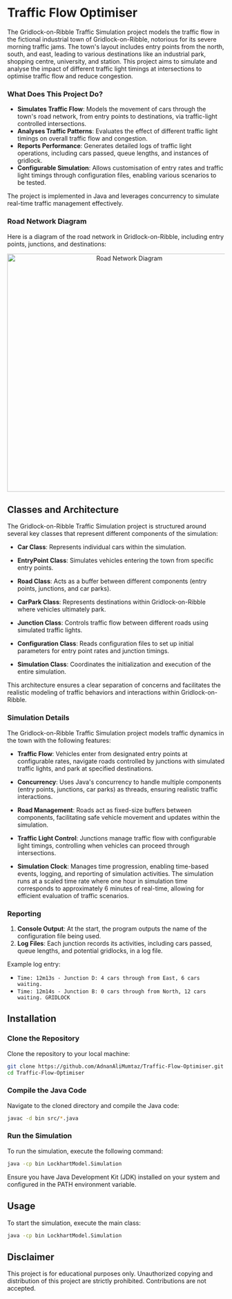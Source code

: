 # Traffic Flow Optimiser
The Gridlock-on-Ribble Traffic Simulation project models the traffic flow in the fictional industrial town of Gridlock-on-Ribble, notorious for its severe morning traffic jams. The town's layout includes entry points from the north, south, and east, leading to various destinations like an industrial park, shopping centre, university, and station. This project aims to simulate and analyse the impact of different traffic light timings at intersections to optimise traffic flow and reduce congestion.

### What Does This Project Do?

- **Simulates Traffic Flow**: Models the movement of cars through the town's road network, from entry points to destinations, via traffic-light controlled intersections.
- **Analyses Traffic Patterns**: Evaluates the effect of different traffic light timings on overall traffic flow and congestion.
- **Reports Performance**: Generates detailed logs of traffic light operations, including cars passed, queue lengths, and instances of gridlock.
- **Configurable Simulation**: Allows customisation of entry rates and traffic light timings through configuration files, enabling various scenarios to be tested.

The project is implemented in Java and leverages concurrency to simulate real-time traffic management effectively.

### Road Network Diagram

Here is a diagram of the road network in Gridlock-on-Ribble, including entry points, junctions, and destinations:
<div align="center">
  <img width="550" alt="Road Network Diagram" src="https://github.com/AdnanAliMumtaz/Traffic-Flow-Optimiser/assets/81415901/8fc67974-2f7f-4dad-a649-28e4836b0a33">
</div>

## Classes and Architecture

The Gridlock-on-Ribble Traffic Simulation project is structured around several key classes that represent different components of the simulation:

- **Car Class**: Represents individual cars within the simulation.
  
- **EntryPoint Class**: Simulates vehicles entering the town from specific entry points.
  
- **Road Class**: Acts as a buffer between different components (entry points, junctions, and car parks).
  
- **CarPark Class**: Represents destinations within Gridlock-on-Ribble where vehicles ultimately park.
  
- **Junction Class**: Controls traffic flow between different roads using simulated traffic lights.
  
- **Configuration Class**: Reads configuration files to set up initial parameters for entry point rates and junction timings.
  
- **Simulation Class**: Coordinates the initialization and execution of the entire simulation.

This architecture ensures a clear separation of concerns and facilitates the realistic modeling of traffic behaviors and interactions within Gridlock-on-Ribble.


### Simulation Details

The Gridlock-on-Ribble Traffic Simulation project models traffic dynamics in the town with the following features:

- **Traffic Flow**: Vehicles enter from designated entry points at configurable rates, navigate roads controlled by junctions with simulated traffic lights, and park at specified destinations.
  
- **Concurrency**: Uses Java's concurrency to handle multiple components (entry points, junctions, car parks) as threads, ensuring realistic traffic interactions.
  
- **Road Management**: Roads act as fixed-size buffers between components, facilitating safe vehicle movement and updates within the simulation.
  
- **Traffic Light Control**: Junctions manage traffic flow with configurable light timings, controlling when vehicles can proceed through intersections.
  
- **Simulation Clock**: Manages time progression, enabling time-based events, logging, and reporting of simulation activities. The simulation runs at a scaled time rate where one hour in simulation time corresponds to approximately 6 minutes of real-time, allowing for efficient evaluation of traffic scenarios.

### Reporting
1. **Console Output**: At the start, the program outputs the name of the configuration file being used.
2. **Log Files**: Each junction records its activities, including cars passed, queue lengths, and potential gridlocks, in a log file.

Example log entry:
- `Time: 12m13s - Junction D: 4 cars through from East, 6 cars waiting.`
- `Time: 12m14s - Junction B: 0 cars through from North, 12 cars waiting. GRIDLOCK`

## Installation

### Clone the Repository

Clone the repository to your local machine:

```bash
git clone https://github.com/AdnanAliMumtaz/Traffic-Flow-Optimiser.git
cd Traffic-Flow-Optimiser
```

### Compile the Java Code
Navigate to the cloned directory and compile the Java code:

```bash
javac -d bin src/*.java
```

### Run the Simulation
To run the simulation, execute the following command:

```bash
java -cp bin LockhartModel.Simulation
```

Ensure you have Java Development Kit (JDK) installed on your system and configured in the PATH environment variable.

## Usage

To start the simulation, execute the main class:

```bash
java -cp bin LockhartModel.Simulation
```

## Disclaimer
This project is for educational purposes only. Unauthorized copying and distribution of this project are strictly prohibited. Contributions are not accepted.
